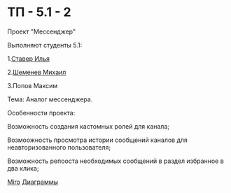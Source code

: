 # ТП - 5.1 - 2
Проект "Мессенджер"

Выполняют студенты 5.1:

1.[Ставер Илья](https://github.com/ilyastaver)

2.[Шеменев Михаил](https://github.com/TouristTokyo)

3.Попов Максим

Тема: Аналог мессенджера.

Особенности проекта:

Возможность создания кастомных ролей для канала;

Возмоожность просмотра истории сообщений каналов для неавторизованного пользователя;

Возможность репооста необходимых сообщений в раздел избранное в два клика;

[Miro](https://miro.com/app/board/uXjVPgHy0fg=/?share_link_id=897598389692)
[Диаграммы](https://github.com/ilyastaver/messenger_project/tree/main/Диаграмм)
